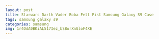 ```yaml
---
layout: post
title: Starwars Darth Vader Boba Fett Fist Samsung Galaxy S9 Case
tags: samsung galaxy s9
categories: samsung
img: 1r4OdA0BKiAL517Iez_bSBorXnGloF4XE
---
```

